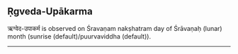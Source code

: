 ## Ṛgveda-Upākarma
ऋग्वेद-उपाकर्म is observed on Śravaṇam nakṣhatram day of Śrāvaṇaḥ (lunar) month (sunrise (default)/puurvaviddha (default)).



---
